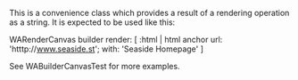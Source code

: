 This is a convenience class which provides a result of a rendering operation as a string. It is expected to be used like this:

WARenderCanvas builder render: [ :html |
	html anchor
		url: 'htttp://www.seaside.st';
		with: 'Seaside Homepage' ]

See WABuilderCanvasTest for more examples.